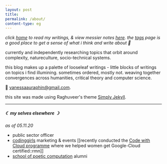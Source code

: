 ```yaml
---
layout: post
title: 
permalink: /about/
content-type: eg
---
```


*click [home](/) to read my writings, & view messier notes [here](http://litepalette.github.io/notes). the [tags](/tags) page is a good place to get a sense of what i think and write about 🦋*

currently and independently researching topics that orbit around complexity, natureculture, socio-technical systems.  

this blog makes up a palette of looseleaf writings - little blocks of writings on topics i find illumining. sometimes ordered, mostly not. weaving together convergences across humanities, critical theory and computer science.

💌 vanessaauraphin@gmail.com. 

this site was made using Raghuveer's theme [Simply Jekyll](https://simply-jekyll.netlify.app/). 

---

##### ☾ my selves elsewhere ☽

*as of 05.11.20*

- public sector officer
- [codinggirls](https://www.facebook.com/CodingGirls/) marketing & events [[recently conducted the [Code with Cloud programme](http://cloud.codinggirls.sg) where we helped women get Google-Cloud certified::rmn]]
- [school of poetic computation](https://www.are.na/digital-love-languages) alumni
